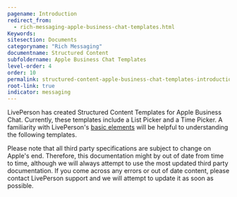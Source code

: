 ```yaml
---
pagename: Introduction
redirect_from:
  - rich-messaging-apple-business-chat-templates.html
Keywords:
sitesection: Documents
categoryname: "Rich Messaging"
documentname: Structured Content
subfoldername: Apple Business Chat Templates
level-order: 4
order: 10
permalink: structured-content-apple-business-chat-templates-introduction.html
root-link: true
indicator: messaging
---
```


LivePerson has created Structured Content Templates for Apple Business Chat. Currently, these templates include a List Picker and a Time Picker. A familiarity with LivePerson's [basic elements](structured-content-introduction-to-structured-content.html#basic-elements) will be helpful to understanding the following templates.

Please note that all third party specifications are subject to change on Apple's end. Therefore, this documentation might by out of date from time to time, although we will always attempt to use the most updated third party documentation. If you come across any errors or out of date content, please contact LivePerson support and we will attempt to update it as soon as possible.

